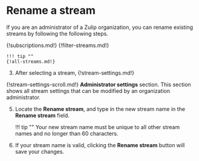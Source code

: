 # Rename a stream

If you are an administrator of a Zulip organization, you can rename existing
streams by following the following steps.

{!subscriptions.md!}
{!filter-streams.md!}

    !!! tip ""
    {!all-streams.md!}

3. After selecting a stream, {!stream-settings.md!}

{!stream-settings-scroll.md!} **Administrator settings** section. This section
shows all stream settings that can be modified by an organization administrator.

5. Locate the **Rename stream**, and type in the new stream name in the **Rename stream**
field.

    !!! tip ""
        Your new stream name must be unique to all other stream names and no
        longer than 60 characters.

5. If your stream name is valid, clicking the **Rename stream** button will
save your changes.
